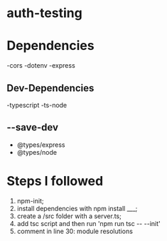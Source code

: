 # auth-testing

# Dependencies
-cors
-dotenv
-express

## Dev-Dependencies
-typescript
-ts-node

## --save-dev 
- @types/express
- @types/node

# Steps I followed
1. npm-init;
2. install dependencies with npm install ___;
3. create a /src folder with a server.ts;
4. add tsc script and then run 'npm run tsc -- --init'
5. comment in line 30: module resolutions